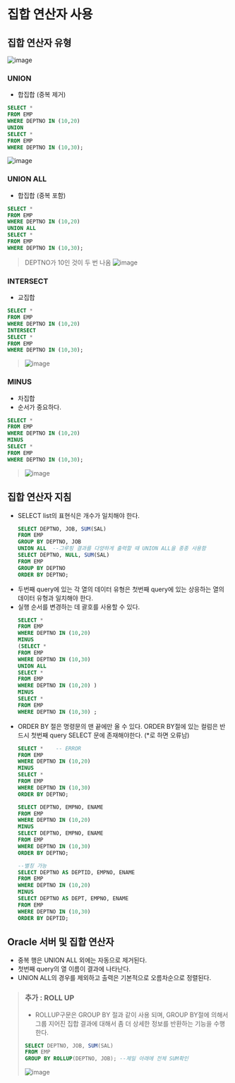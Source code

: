 # 집합 연산자 사용
## 집합 연산자 유형
![image](https://user-images.githubusercontent.com/79209568/115095869-d046ae00-9f5d-11eb-8c5d-09620c56b630.png)
### UNION
* 합집합 (중복 제거)
  
```SQL
SELECT *
FROM EMP
WHERE DEPTNO IN (10,20)
UNION
SELECT *
FROM EMP
WHERE DEPTNO IN (10,30);
```
![image](https://user-images.githubusercontent.com/79209568/115095927-14d24980-9f5e-11eb-9e05-3e83a636af36.png)

### UNION ALL
* 합집합 (중복 포함)
  
```SQL
SELECT *
FROM EMP
WHERE DEPTNO IN (10,20)
UNION ALL
SELECT *
FROM EMP
WHERE DEPTNO IN (10,30);
```
> DEPTNO가 10인 것이 두 번 나옴
> ![image](https://user-images.githubusercontent.com/79209568/115095945-287db000-9f5e-11eb-8262-d60fc1136206.png)  


### INTERSECT
* 교집합
  
```SQL
SELECT *
FROM EMP
WHERE DEPTNO IN (10,20)
INTERSECT
SELECT *
FROM EMP
WHERE DEPTNO IN (10,30);
```
> ![image](https://user-images.githubusercontent.com/79209568/115095978-4c40f600-9f5e-11eb-9cf1-5302f72fe011.png)

### MINUS
* 차집합
* 순서가 중요하다.
  
```SQL
SELECT *
FROM EMP
WHERE DEPTNO IN (10,20)
MINUS
SELECT *
FROM EMP
WHERE DEPTNO IN (10,30);
```
> ![image](https://user-images.githubusercontent.com/79209568/115095991-5b27a880-9f5e-11eb-85c7-e4f72dfb0014.png)

## 집합 연산자 지침
* SELECT list의 표현식은 개수가 일치해야 한다.
  ```SQL
  SELECT DEPTNO, JOB, SUM(SAL)
  FROM EMP 
  GROUP BY DEPTNO, JOB  
  UNION ALL  --그루핑 결과를 다양하게 출력할 때 UNION ALL을 종종 사용함
  SELECT DEPTNO, NULL, SUM(SAL)
  FROM EMP 
  GROUP BY DEPTNO
  ORDER BY DEPTNO;
  ```
* 두번째 query에 있는 각 열의 데이터 유형은 첫번째 query에 있는 상응하는 열의 데이터 유형과 일치해야 한다.
* 실행 순서를 변경하는 데 괄호를 사용할 수 있다.
  ```SQL
  SELECT * 
  FROM EMP 
  WHERE DEPTNO IN (10,20) 
  MINUS
  (SELECT * 
  FROM EMP 
  WHERE DEPTNO IN (10,30) 
  UNION ALL
  SELECT * 
  FROM EMP 
  WHERE DEPTNO IN (10,20) )
  MINUS
  SELECT * 
  FROM EMP 
  WHERE DEPTNO IN (10,30) ; 
  ```
* ORDER BY 절은 명령문의 맨 끝에만 올 수 있다. ORDER BY절에 있는 컬럼은 반드시 첫번째 query SELECT 문에 존재해야한다. (\*로 하면 오류남)
  ```SQL
  SELECT *    -- ERROR 
  FROM EMP 
  WHERE DEPTNO IN (10,20) 
  MINUS
  SELECT * 
  FROM EMP 
  WHERE DEPTNO IN (10,30) 
  ORDER BY DEPTNO; 
  
  SELECT DEPTNO, EMPNO, ENAME 
  FROM EMP 
  WHERE DEPTNO IN (10,20) 
  MINUS
  SELECT DEPTNO, EMPNO, ENAME 
  FROM EMP 
  WHERE DEPTNO IN (10,30) 
  ORDER BY DEPTNO; 
  
  --별칭 가능
  SELECT DEPTNO AS DEPTID, EMPNO, ENAME 
  FROM EMP 
  WHERE DEPTNO IN (10,20) 
  MINUS
  SELECT DEPTNO AS DEPT, EMPNO, ENAME 
  FROM EMP 
  WHERE DEPTNO IN (10,30) 
  ORDER BY DEPTID; 
  ```
## Oracle 서버 및 집합 연산자
* 중복 행은 UNION ALL 외에는 자동으로 제거된다.
* 첫번째 query의 열 이름이 결과에 나타난다.
* UNION ALL의 경우를 제외하고 출력은 기본적으로 오름차순으로 정렬된다.

> ### 추가 : ROLL UP
> * ROLLUP구문은 GROUP BY 절과 같이 사용 되며, GROUP BY절에 의해서 그룹 지어진 집합 결과에 대해서 좀 더 상세한 정보를 반환하는 기능을 수행 한다.
> ```SQL
> SELECT DEPTNO, JOB, SUM(SAL)
> FROM EMP
> GROUP BY ROLLUP(DEPTNO, JOB); --제일 아래에 전체 SUM확인
> ```
> ![image](https://user-images.githubusercontent.com/79209568/115096827-d76fbb00-9f61-11eb-87dc-ce488e38ef91.png)
